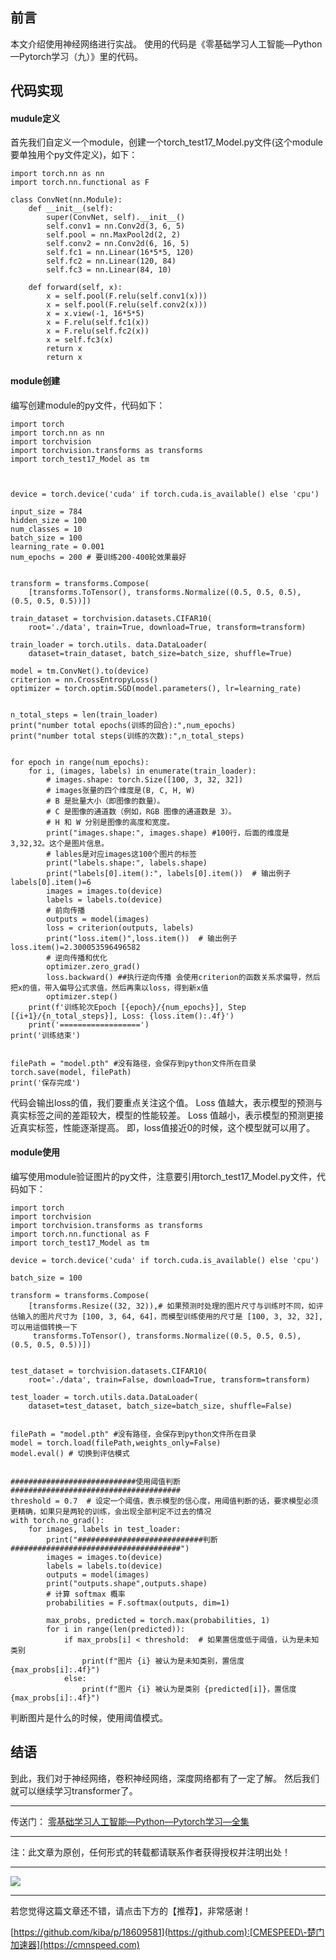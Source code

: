 
## 前言


本文介绍使用神经网络进行实战。
使用的代码是《零基础学习人工智能—Python—Pytorch学习（九）》里的代码。


## 代码实现


#### mudule定义


首先我们自定义一个module，创建一个torch\_test17\_Model.py文件(这个module要单独用个py文件定义)，如下：



```
import torch.nn as nn
import torch.nn.functional as F

class ConvNet(nn.Module):
    def __init__(self):
        super(ConvNet, self).__init__()
        self.conv1 = nn.Conv2d(3, 6, 5)
        self.pool = nn.MaxPool2d(2, 2)
        self.conv2 = nn.Conv2d(6, 16, 5)
        self.fc1 = nn.Linear(16*5*5, 120)
        self.fc2 = nn.Linear(120, 84)
        self.fc3 = nn.Linear(84, 10)

    def forward(self, x):
        x = self.pool(F.relu(self.conv1(x)))
        x = self.pool(F.relu(self.conv2(x)))
        x = x.view(-1, 16*5*5)
        x = F.relu(self.fc1(x))
        x = F.relu(self.fc2(x))
        x = self.fc3(x)
        return x
        return x

```

#### module创建


编写创建module的py文件，代码如下：



```
import torch
import torch.nn as nn
import torchvision
import torchvision.transforms as transforms
import torch_test17_Model as tm



device = torch.device('cuda' if torch.cuda.is_available() else 'cpu')

input_size = 784 
hidden_size = 100
num_classes = 10
batch_size = 100
learning_rate = 0.001
num_epochs = 200 # 要训练200-400轮效果最好


transform = transforms.Compose(
    [transforms.ToTensor(), transforms.Normalize((0.5, 0.5, 0.5), (0.5, 0.5, 0.5))])

train_dataset = torchvision.datasets.CIFAR10(
    root='./data', train=True, download=True, transform=transform)

train_loader = torch.utils. data.DataLoader(
    dataset=train_dataset, batch_size=batch_size, shuffle=True) 

model = tm.ConvNet().to(device)
criterion = nn.CrossEntropyLoss()
optimizer = torch.optim.SGD(model.parameters(), lr=learning_rate)


n_total_steps = len(train_loader)
print("number total epochs(训练的回合):",num_epochs)
print("number total steps(训练的次数):",n_total_steps)


for epoch in range(num_epochs):
    for i, (images, labels) in enumerate(train_loader):
        # images.shape: torch.Size([100, 3, 32, 32]) 
        # images张量的四个维度是(B, C, H, W)
        # B 是批量大小（即图像的数量）。
        # C 是图像的通道数（例如，RGB 图像的通道数是 3）。
        # H 和 W 分别是图像的高度和宽度。
        print("images.shape:", images.shape) #100行，后面的维度是3,32,32。这个是图片信息。
        # lables是对应images这100个图片的标签
        print("labels.shape:", labels.shape)
        print("labels[0].item():", labels[0].item())  # 输出例子 labels[0].item()=6
        images = images.to(device)
        labels = labels.to(device)
        # 前向传播
        outputs = model(images)
        loss = criterion(outputs, labels)
        print("loss.item()",loss.item())  # 输出例子 loss.item()=2.300053596496582
        # 逆向传播和优化
        optimizer.zero_grad()
        loss.backward() ##执行逆向传播 会使用criterion的函数关系求偏导，然后把x的值，带入偏导公式求值，然后再乘以loss，得到新x值
        optimizer.step()
    print(f'训练轮次Epoch [{epoch}/{num_epochs}], Step [{i+1}/{n_total_steps}], Loss: {loss.item():.4f}')
    print('==================')
print('训练结束')


filePath = "model.pth" #没有路径，会保存到python文件所在目录
torch.save(model, filePath)
print('保存完成')

```

代码会输出loss的值，我们要重点关注这个值。
Loss 值越大，表示模型的预测与真实标签之间的差距较大，模型的性能较差。
Loss 值越小，表示模型的预测更接近真实标签，性能逐渐提高。
即，loss值接近0的时候，这个模型就可以用了。


#### module使用


编写使用module验证图片的py文件，注意要引用torch\_test17\_Model.py文件，代码如下：



```
import torch
import torchvision
import torchvision.transforms as transforms
import torch.nn.functional as F
import torch_test17_Model as tm

device = torch.device('cuda' if torch.cuda.is_available() else 'cpu')

batch_size = 100

transform = transforms.Compose(
    [transforms.Resize((32, 32)),# 如果预测时处理的图片尺寸与训练时不同，如评估输入的图片尺寸为 [100, 3, 64, 64]，而模型训练使用的尺寸是 [100, 3, 32, 32],可以用這個转换一下
     transforms.ToTensor(), transforms.Normalize((0.5, 0.5, 0.5), (0.5, 0.5, 0.5))])


test_dataset = torchvision.datasets.CIFAR10(
    root='./data', train=False, download=True, transform=transform)

test_loader = torch.utils.data.DataLoader(
    dataset=test_dataset, batch_size=batch_size, shuffle=False)


filePath = "model.pth" #没有路径，会保存到python文件所在目录
model = torch.load(filePath,weights_only=False)
model.eval() # 切换到评估模式


############################使用阈值判断######################################
threshold = 0.7  # 设定一个阈值，表示模型的信心度，用阈值判断的话，要求模型必须更精确，如果只是两轮的训练，会出现全部判定不过去的情况
with torch.no_grad():
    for images, labels in test_loader:
        print("############################判断######################################")
        images = images.to(device)
        labels = labels.to(device)
        outputs = model(images)
        print("outputs.shape",outputs.shape)
        # 计算 softmax 概率
        probabilities = F.softmax(outputs, dim=1)

        max_probs, predicted = torch.max(probabilities, 1)
        for i in range(len(predicted)):
            if max_probs[i] < threshold:  # 如果置信度低于阈值，认为是未知类别
                print(f"图片 {i} 被认为是未知类别，置信度 {max_probs[i]:.4f}")
            else:
                print(f"图片 {i} 被认为是类别 {predicted[i]}，置信度 {max_probs[i]:.4f}")

```

判断图片是什么的时候，使用阈值模式。


## 结语


到此，我们对于神经网络，卷积神经网络，深度网络都有了一定了解。
然后我们就可以继续学习transformer了。




---


传送门：
[零基础学习人工智能—Python—Pytorch学习—全集](https://github.com "零基础学习人工智能—Python—Pytorch学习—全集")




---


注：此文章为原创，任何形式的转载都请联系作者获得授权并注明出处！




---


![](https://img2024.cnblogs.com/blog/243596/202402/243596-20240222170657054-811388484.png)




---


若您觉得这篇文章还不错，请点击下方的【推荐】，非常感谢！


 [https://github.com/kiba/p/18609581](https://github.com):[CMESPEED\-楚门加速器](https://cmnspeed.com)


